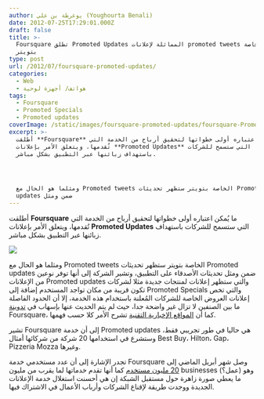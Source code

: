 ```yaml
---
author: يوغرطة بن علي (Youghourta Benali)
date: 2012-07-25T17:29:01.000Z
draft: false
title: >-
  Foursquare تطلق Promoted Updates المماثلة لإعلانات promoted tweets الخاصة
  بتويتر  
type: post
url: /2012/07/foursquare-promoted-updates/
categories:
  - Web
  - هواتف/ أجهزة لوحية
tags:
  - Foursquare
  - Promoted Specials
  - Promoted updates
coverImage: /static/images/foursquare-promoted-updates/foursquare-Promoted-Updates.jpg
excerpt: >-
  أطلقت **Foursquare** ما يُمكن اعتباره أولى خطواتها لتحقيق أرباح من الخدمة التي
  تُقدمها، ويتعلق الأمر بإعلانات **Promoted Updates** التي ستسمح للشركات
  باستهداف زبائنها عبر التطبيق بشكل مباشر.




  ومثلما هو الحال مع Promoted tweets الخاصة بتويتر ستظهر تحديثات Promoted
  updates ضمن ومثل
---
```

أطلقت **Foursquare** ما يُمكن اعتباره أولى خطواتها لتحقيق أرباح من الخدمة التي تُقدمها، ويتعلق الأمر بإعلانات **Promoted Updates** التي ستسمح للشركات باستهداف زبائنها عبر التطبيق بشكل مباشر.

![](/static/images/foursquare-promoted-updates/foursquare-Promoted-Updates.jpg)

ومثلما هو الحال مع Promoted tweets الخاصة بتويتر ستظهر تحديثات Promoted updates ضمن ومثل تحديثات الأصدقاء على التطبيق، وتشير الشركة إلى أنها توفر نوعين من الإعلانات Promoted updates والتي ستظهر إعلانات لمنتجات جديدة مثلا لشركات تكون قريبة من مكان تواجد المستخدم إضافة إلى Promoted Specials والتي تخص إعلانات العروض الخاصة للشركات المُعلنة باستخدام هذه الخدمة، إلا أن الحدود الفاصلة ما بين الصنفين لا تزال غير واضحة جدا، حيث لم يتم الحديث عنها بإسهاب في [تدوينة](http://blog.foursquare.com/2012/07/25/introducing-promoted-updates-helping-you-discover-new-businesses-and-money-saving-specials-around-you/) Foursquare، كما أن [المواقع الإخبارية التقنية](http://techcrunch.com/2012/07/24/foursquare-rolls-out-its-first-money-making-feature-promoted-updates/) تشرح الأمر كلا حسب فهمها.

تشير Foursquare إلى أن خدمة Promoted updates هي حاليا في طور تجريبي فقط، وستشرع في استخدامها 20 شركة من شركائها أمثال Best Buy، Hilton، Gap، Pizzeria Mozza وغيرها.

تجدر الإشارة إلى أن عدد مستخدمي خدمة Foursquare وصل شهر أبريل الماضي إلى [20 مليون مستخدم](http://blog.foursquare.com/2012/04/16/happy-4sqday-from-team-foursquare-to-you/) كما أنها تقدم خدماتها لما يقرب من مليون businesses (عمل؟) وهو ما يعطي صورة زاهرة حول مستقبل الشبكة إن هي أحسنت استغلال خدمة الإعلانات الجديدة ووجدت طريقة لإقناع الشركات وأرباب الأعمال في الاشتراك فيها.
